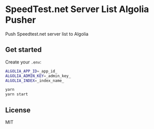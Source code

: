 # SpeedTest.net Server List Algolia Pusher

Push Speedtest.net server list to Algolia

## Get started

Create your `.env`:

```bash
ALGOLIA_APP_ID=_app_id_
ALGOLIA_ADMIN_KEY=_admin_key_
ALGOLIA_INDEX=_index_name_
```

```bash
yarn
yarn start
```

## License

MIT
